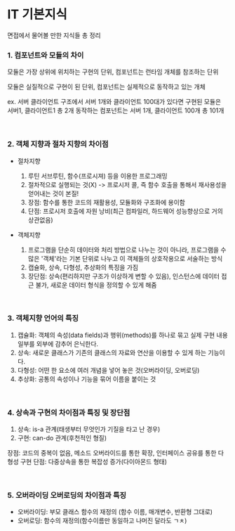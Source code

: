 # IT 기본지식

면접에서 물어볼 만한 지식들 총 정리

### 1. 컴포넌트와 모듈의 차이

모듈은 가장 상위에 위치하는 구현의 단위, 컴포넌트는 런타임 개체를 참조하는 단위

모듈은 실질적으로 구현이 된 단위,
컴포넌트는 실제적으로 동작하고 있는 개체

ex. 서버 클라이언트 구조에서 서버 1개와 클라이언트 100대가 있다면 구현된 모듈은 서버1, 클라이언트1 총 2개
동작하는 컴포넌트는 서버 1개, 클라이언트 100개 총 101개

<br>

### 2. 객체 지향과 절차 지향의 차이점

- 절차지향

  1. 루틴 서브루틴, 함수(프로시져) 등을 이용한 프로그래밍
  2. 절차적으로 실행되는 것(X) -> 프로시저 콜, 즉 함수 호출을 통해서 재사용성을 얻어내는 것이 본질!
  3. 장점: 함수를 통한 코드의 재활용성, 모듈화와 구조화에 용이함
  4. 단점: 프로시저 호출에 자원 낭비(최근 컴파일러, 하드웨어 성능향상으로 거의 상관없음)

- 객체지향
  1. 프로그램을 단순히 데이터와 처리 방법으로 나누는 것이 아니라, 프로그램을 수많은 '객체'라는 기본 단위로 나누고 이 객체들의 상호작용으로 서술하는 방식
  2. 캡슐화, 상속, 다형성, 추상화의 특징을 가짐
  3. 장단점: 상속(편리하지만 구조가 이상하게 변할 수 있음), 인스턴스에 데이터 접근 불가, 새로운 데이터 형식을 정의할 수 있게 해줌

<br>

### 3. 객체지향 언어의 특징

1. 캡슐화: 객체의 속성(data fields)과 행위(methods)를 하나로 묶고 실제 구현 내용 일부를 외부에 감추어 은닉한다.
2. 상속: 새로운 클래스가 기존의 클래스의 자료와 연산을 이용할 수 있게 하는 기능이다.
3. 다형성: 어떤 한 요소에 여러 개념을 넣어 놓은 것(오버라이딩, 오버로딩)
4. 추상화: 공통의 속성이나 기능을 묶어 이름을 붙이는 것

<br>

### 4. 상속과 구현의 차이점과 특징 및 장단점

1. 상속: is-a 관계(태생부터 무엇인가 기질을 타고 난 경우)
2. 구현: can-do 관계(후천적인 형질)

장점: 코드의 중복이 없음, 메소드 오버라이드를 통한 확장, 인터페이스 공유를 통한 다형성 구현
단점: 다중상속을 통한 복잡성 증가(다이아몬드 형태)

<br>

### 5. 오버라이딩 오버로딩의 차이점과 특징

- 오버라이딩: 부모 클래스 함수의 재정의 (함수 이름, 매개변수, 반환형 그대로)
- 오버로딩: 함수의 재정의(함수이름만 동일하고 나머진 달라도 ㄱㅊ)
